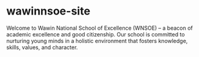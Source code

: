 # wawinnsoe-site
Welcome to Wawin National School of Excellence (WNSOE) – a beacon of academic excellence and good citizenship. Our school is committed to nurturing young minds in a holistic environment that fosters knowledge, skills, values, and character.
